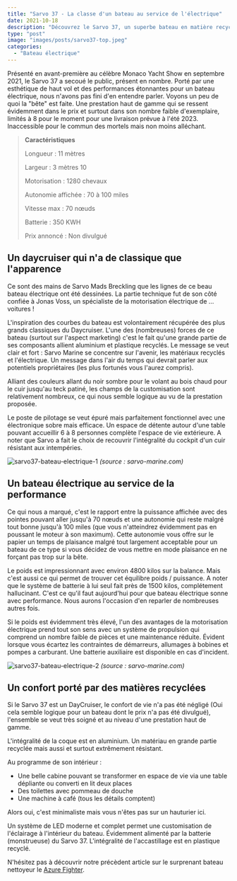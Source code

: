 ```yaml
---
title: "Sarvo 37 - La classe d'un bateau au service de l'électrique"
date: 2021-10-18
description: "Découvrez le Sarvo 37, un superbe bateau en matière recyclable entre performances électriques de haut niveau et confort de plaisance optimal"
type: "post"
image: "images/posts/sarvo37-top.jpeg"
categories: 
  - "Bateau électrique"
---
```


Présenté en avant-première au célèbre Monaco Yacht Show en septembre 2021, le Sarvo 37 a secoué le public, présent en nombre. Porté par une esthétique de haut vol et des performances étonnantes pour un bateau électrique, nous n'avons pas fini d'en entendre parler. Voyons un peu de quoi la "bête" est faite. Une prestation haut de gamme qui se ressent évidemment dans le prix et surtout dans son nombre faible d'exemplaire, limités à 8 pour le moment pour une livraison prévue à l'été 2023. Inaccessible pour le commun des mortels mais non moins alléchant.

> **Caractéristiques**
> 
> Longueur : 11 mètres
> 
> Largeur : 3 mètres 10
> 
> Motorisation : 1280 chevaux
> 
> Autonomie affichée : 70 à 100 miles
> 
> Vitesse max : 70 nœuds
> 
> Batterie : 350 KWH
> 
> Prix annoncé : Non divulgué

## Un daycruiser qui n'a de classique que l'apparence

Ce sont des mains de Sarvo Mads Breckling que les lignes de ce beau bateau électrique ont été dessinées. La partie technique fut de son côté confiée à Jonas Voss, un spécialiste de la motorisation électrique de ... voitures !

L'inspiration des courbes du bateau est volontairement récupérée des plus grands classiques du Daycruiser. L'une des (nombreuses) forces de ce bateau (surtout sur l'aspect marketing) c'est le fait qu'une grande partie de ses composants allient aluminium et plastique recyclés. Le message se veut clair et fort : Sarvo Marine se concentre sur l'avenir, les matériaux recyclés et l'électrique. Un message dans l'air du temps qui devrait parler aux potentiels propriétaires (les plus fortunés vous l'aurez compris).

Alliant des couleurs allant du noir sombre pour le volant au bois chaud pour le cuir jusqu'au teck patiné, les champs de la customisation sont relativement nombreux, ce qui nous semble logique au vu de la prestation proposée.

Le poste de pilotage se veut épuré mais parfaitement fonctionnel avec une électronique sobre mais efficace. Un espace de détente autour d'une table pouvant accueillir 6 à 8 personnes complète l'espace de vie extérieure. A noter que Sarvo a fait le choix de recouvrir l'intégralité du cockpit d'un cuir résistant aux intempéries.

![sarvo37-bateau-electrique-1](/images/posts/sarvo-37-side.jpeg)
*(source : sarvo-marine.com)*

## Un bateau électrique au service de la performance

Ce qui nous a marqué, c'est le rapport entre la puissance affichée avec des pointes pouvant aller jusqu'à 70 nœuds et une autonomie qui reste malgré tout bonne jusqu'à 100 miles (que vous n'atteindrez évidemment pas en poussant le moteur à son maximum). Cette autonomie vous offre sur le papier un temps de plaisance malgré tout largement acceptable pour un bateau de ce type si vous décidez de vous mettre en mode plaisance en ne forçant pas trop sur la bête.

Le poids est impressionnant avec environ 4800 kilos sur la balance. Mais c'est aussi ce qui permet de trouver cet équilibre poids / puissance. A noter que le système de batterie à lui seul fait près de 1500 kilos, complétement hallucinant. C'est ce qu'il faut aujourd'hui pour que bateau électrique sonne avec performance. Nous aurons l'occasion d'en reparler de nombreuses autres fois. 

Si le poids est évidemment très élevé, l'un des avantages de la motorisation électrique prend tout son sens avec un système de propulsion qui comprend un nombre faible de pièces et une maintenance réduite. Évident lorsque vous écartez les contraintes de démarreurs, allumages à bobines et pompes a carburant. Une batterie auxiliaire est disponible en cas d'incident.

![sarvo37-bateau-electrique-2](/images/posts/sarvo37-indoor.jpeg)
*(source : sarvo-marine.com)*

## Un confort porté par des matières recyclées

Si le Sarvo 37 est un DayCruiser, le confort de vie n'a pas été négligé (Oui cela semble logique pour un bateau dont le prix n'a pas été divulgué), l'ensemble se veut très soigné et au niveau d'une prestation haut de gamme.

L'intégralité de la coque est en aluminium. Un matériau en grande partie recyclée mais aussi et surtout extrêmement résistant.

Au programme de son intérieur :

- Une belle cabine pouvant se transformer en espace de vie via une table dépliante ou converti en lit deux places
- Des toilettes avec pommeau de douche
- Une machine à café (tous les détails comptent)

Alors oui, c'est minimaliste mais vous n'êtes pas sur un hauturier ici. 

Un système de LED moderne et complet permet une customisation de l'éclairage à l'intérieur du bateau. Évidemment alimenté par la batterie (monstrueuse) du Sarvo 37. L'intégralité de l'accastillage est en plastique recyclé.

N'hésitez pas à découvrir notre précèdent article sur le surprenant bateau nettoyeur le [Azure Fighter](https://le-bon-bateau.fr/actualite/azure-fighter/).
